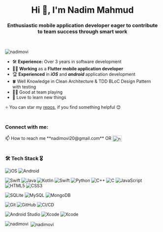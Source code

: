 <h1 align="center">Hi 👋, I'm Nadim Mahmud</h1>
<h3 align="center">Enthusiastic mobile application developer eager to contribute to team success through smart work</h3>
<br>
<p align="left"> <img src="https://komarev.com/ghpvc/?username=nadimovi&label=Profile%20views&color=0e75b6&style=flat" alt="nadimovi" /> </p>


<ul dir="auto">
<li>🛠️ <strong>Experience:</strong> Over 3 years in software development</li>
<li>👨‍💼 <strong>Working</strong> as a <strong>Flutter mobile application developer</strong></li>
<li>🏆 <strong>Experienced</strong> in <em><strong>iOS</strong></em> and <em><strong>android</strong></em> application development</li>
<li>🍀 Well Knowledge in Clean Architecture & TDD BLoC Design Pattern with testing</li>
<li>👨‍🏫 Good at team playing</li>
<li>🌿 Love to learn new things</li>
</ul>

⭐️ You can star my [repos](https://github.com/NadimOvi?tab=repositories), if you find something helpful 😊
<br>
<br>
<h3 align="left">Connect with me:</h3>
<p align="left">
📫 How to reach me **nadimovi20@gmail.com** OR
<a href="https://linkedin.com/in/nadim-ovi-41b169160" target="blank"><img align="center" src="https://raw.githubusercontent.com/rahuldkjain/github-profile-readme-generator/master/src/images/icons/Social/linked-in-alt.svg" alt="nadim-ovi-41b169160" height="20" width="30" /></a>

<br>
<br>
<h3>🛠️ Tech Stack 🎖️</h3>

![iOS](https://img.shields.io/badge/-iOS-606060?style=flat&logo=apple)
![Android](https://img.shields.io/badge/-Android-606060?style=flat&logo=android)

![Swift](https://img.shields.io/badge/-Flutter-blue?style=flat&logo=flutter)
![Java](https://img.shields.io/badge/-Java-grey?style=flat&logo=java)
![Kotlin](https://img.shields.io/badge/-Kotlin-fff?style=flat&logo=kotlin)
![Swift](https://img.shields.io/badge/-Xamarin-fff?style=flat&logo=xamarin)
![Python](https://img.shields.io/badge/-Python-fff?style=flat&logo=python)
![C++](https://img.shields.io/badge/-C++-606060?style=flat&logo=cplusplus)
![C](https://img.shields.io/badge/--404040?style=flat&logo=c)
![JavaScript](https://img.shields.io/badge/-JavaScript-606060?style=flat&logo=javascript)
![HTML5](https://img.shields.io/badge/-HTML5-fff?style=flat&logo=html5)
![CSS3](https://img.shields.io/badge/-CSS3-606060?style=flat&logo=css3)

![SQLite](https://img.shields.io/badge/-SQLite-606060?style=flat&logo=sqlite)
![MySQL](https://img.shields.io/badge/-MySQL-fff?style=flat&logo=MySQL)
![MongoDB](https://img.shields.io/badge/-MongoDB-606060?style=flat&logo=mongodb)

![Git](https://img.shields.io/badge/-Git-fff?style=flat&logo=git&logoColor=F05032)
![GitHub](https://img.shields.io/badge/-GitHub-606060?style=flat&logo=github&logoColor=FFFFFF)
![CI/CD](https://img.shields.io/badge/-CI/CD-fff?style=flat)

![Android Studio](https://img.shields.io/badge/-Android_Studio-606060?style=flat&logo=androidstudio)
![Xcode](https://img.shields.io/badge/-Xcode-d9d9d9?style=flat&logo=xcode)
![Xcode](https://img.shields.io/badge/-VisualStudioCode-d9d9d9?style=flat&logo=vscode)






<p><img align="left" src="https://github-readme-stats.vercel.app/api/top-langs?username=nadimovi&show_icons=true&locale=en&layout=compact" alt="nadimovi" /></p>

<p>&nbsp;<img align="center" src="https://github-readme-stats.vercel.app/api?username=nadimovi&show_icons=true&locale=en" alt="nadimovi" /></p>
